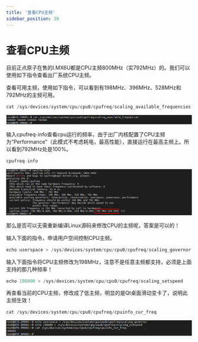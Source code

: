 ```yaml
---
title: '查看CPU主频'
sidebar_position: 28
---
```


# 查看CPU主频

目前正点原子在售的I.MX6U都是CPU主频800MHz（实792MHz）的。我们可以使用如下指令查看出厂系统CPU主频。

查看可用主频，使用如下指令，可以看到有198MHz、396MHz、528MHz和792MHz的主频可用。
```c#
cat /sys/devices/system/cpu/cpu0/cpufreq/scaling_available_frequencies
```

![3.28.1](./img/3.28.1.png)

输入cpufreq-info查看cpu运行的频率，由于出厂内核配置了CPU主频为“Performance”（此模式不考虑耗电，最高性能），直接运行在最高主频上。所以看到792MHz处是100%。
```c#
cpufreq-info
```

![3.28.2](./img/3.28.2.png)

那么是否可以无需重新编译Linux源码来修改CPU的主频呢，答案是可以的！

输入下面的指令，申请用户空间控制CPU主频。
```c#
echo userspace > /sys/devices/system/cpu/cpu0/cpufreq/scaling_governor
```
输入下面指令将CPU主频修改为198MHz，注意不是任意主频都支持，必须是上面支持的那几种频率！
```c#
echo 198000 > /sys/devices/system/cpu/cpu0/cpufreq/scaling_setspeed
```
再查看当前的CPU主频，修改成了低主频，明显的是Qt桌面滑动变卡了，说明此主频生效！
```c#
cat /sys/devices/system/cpu/cpu0/cpufreq/cpuinfo_cur_freq
```

![3.28.3](./img/3.28.3.png)

